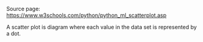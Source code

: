 Source page: https://www.w3schools.com/python/python_ml_scatterplot.asp

A scatter plot is diagram where each value in the data set is represented by a dot.